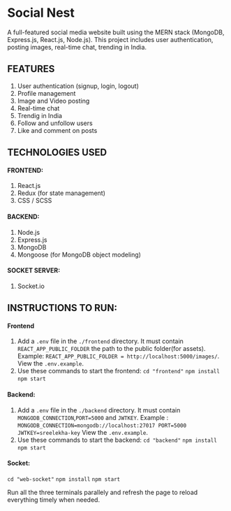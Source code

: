 # Social Nest

A full-featured social media website built using the MERN stack (MongoDB, Express.js, React.js, Node.js). This project includes user authentication, posting images, real-time chat, trending in India.

## FEATURES

1. User authentication (signup, login, logout)
2. Profile management
3. Image and Video posting
4. Real-time chat
5. Trendig in India
6. Follow and unfollow users
7. Like and comment on posts

## TECHNOLOGIES USED

#### FRONTEND:

1. React.js
2. Redux (for state management)
3. CSS / SCSS

#### BACKEND:

1. Node.js
2. Express.js
3. MongoDB
4. Mongoose (for MongoDB object modeling)

#### SOCKET SERVER:

1. Socket.io

## INSTRUCTIONS TO RUN:

#### Frontend

1. Add a `.env` file in the `./frontend` directory. It must contain `REACT_APP_PUBLIC_FOLDER` the path to the public folder(for assets). Example: `REACT_APP_PUBLIC_FOLDER = http://localhost:5000/images/`. View the `.env.example`.
2. Use these commands to start the frontend:
   `cd "frontend"`
   `npm install`
   `npm start`

#### Backend:

1. Add a `.env` file in the `./backend` directory. It must contain `MONGODB_CONNECTION`,`PORT=5000` and `JWTKEY`. Example :
   <code>MONGODB_CONNECTION=mongodb://localhost:27017
   PORT=5000
   JWTKEY=sreelekha-key</code>
   View the `.env.example`.
2. Use these commands to start the backend:
   `cd "backend"`
   `npm install`
   `npm start`

#### Socket:

`cd "web-socket"`
`npm install`
`npm start`

Run all the three terminals parallely and refresh the page to reload everything timely when needed.
